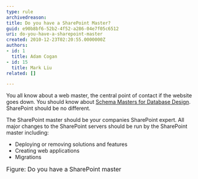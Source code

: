 ```yaml
---
type: rule
archivedreason: 
title: Do you have a SharePoint Master?
guid: e90b8bf6-52b2-4f52-a286-04e7f05c6512
uri: do-you-have-a-sharepoint-master
created: 2010-12-23T02:20:55.0000000Z
authors:
- id: 1
  title: Adam Cogan
- id: 15
  title: Mark Liu
related: []

---
```




  <p>You all know about a web master, the central point of contact if the website goes down. You should know about <a href="/SoftwareDevelopment/RulesToBetterSQLServerSchemaDeployment/Pages/DoYouHaveASchemaMaster.aspx">Schema Masters for Database Design</a>. SharePoint should be no different.</p>
<p>The SharePoint master should be your companies SharePoint expert. All major changes to the SharePoint servers should be run by the SharePoint master including&#58;&#160;</p>
<ul>
    <li>Deploying or removing solutions and features </li>
    <li>Creating web applications </li>
    <li>Migrations </li>
</ul>
<p><img alt="" src="http&#58;//sharepoint.ssw.com.au/AboutUs/Employees/PublishingImages/john.jpg" /><br>
<font class="ms-rteCustom-FigureNormal" size="+0">Figure&#58; Do you have a SharePoint master</font></p>

<br><excerpt class='endintro'></excerpt><br>



